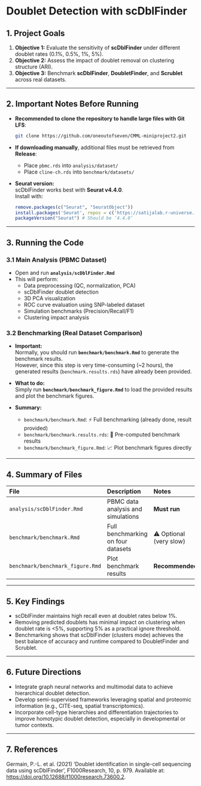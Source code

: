 # Doublet Detection with scDblFinder

## 1. Project Goals

1. **Objective 1:** Evaluate the sensitivity of **scDblFinder** under different doublet rates (0.1%, 0.5%, 1%, 5%).
2. **Objective 2:** Assess the impact of doublet removal on clustering structure (ARI).
3. **Objective 3:** Benchmark **scDblFinder**, **DoubletFinder**, and **Scrublet** across real datasets.

---

## 2. Important Notes Before Running

- **Recommended to clone the repository to handle large files with Git LFS**:
  ```bash
  git clone https://github.com/oneoutofseven/CMML-miniproject2.git
  ```
- **If downloading manually**, additional files must be retrieved from **Release**:
  - Place `pbmc.rds` into `analysis/dataset/`
  - Place `cline-ch.rds` into `benchmark/datasets/`

- **Seurat version:**  
  scDblFinder works best with **Seurat v4.4.0**.  
  Install with:
  ```r
  remove.packages(c("Seurat", "SeuratObject"))
  install.packages('Seurat', repos = c('https://satijalab.r-universe.dev'))
  packageVersion("Seurat") # Should be ‘4.4.0’
  ```

---

## 3. Running the Code

### 3.1 Main Analysis (PBMC Dataset)

- Open and run **`analysis/scDblFinder.Rmd`**
- This will perform:
  - Data preprocessing (QC, normalization, PCA)
  - scDblFinder doublet detection
  - 3D PCA visualization
  - ROC curve evaluation using SNP-labeled dataset
  - Simulation benchmarks (Precision/Recall/F1)
  - Clustering impact analysis

### 3.2 Benchmarking (Real Dataset Comparison)

- **Important:**  
  Normally, you should run **`benchmark/benchmark.Rmd`** to generate the benchmark results.  
  However, since this step is very time-consuming (~2 hours), the generated results (`benchmark.results.rds`) have already been provided.

- **What to do:**  
  Simply run **`benchmark/benchmark_figure.Rmd`** to load the provided results and plot the benchmark figures.

- **Summary:**
  - `benchmark/benchmark.Rmd`: ⚡ Full benchmarking (already done, result provided)
  - `benchmark/benchmark.results.rds`: 📄 Pre-computed benchmark results
  - `benchmark/benchmark_figure.Rmd`: 📈 Plot benchmark figures directly

---

## 4. Summary of Files

| File | Description | Notes |
|:-----|:------------|:------|
| `analysis/scDblFinder.Rmd` | PBMC data analysis and simulations | **Must run** |
| `benchmark/benchmark.Rmd` | Full benchmarking on four datasets | ⚠️ Optional (very slow) |
| `benchmark/benchmark_figure.Rmd` | Plot benchmark results | **Recommended** |

---

## 5. Key Findings

- scDblFinder maintains high recall even at doublet rates below 1%.
- Removing predicted doublets has minimal impact on clustering when doublet rate is <5%, supporting 5% as a practical ignore threshold.
- Benchmarking shows that scDblFinder (clusters mode) achieves the best balance of accuracy and runtime compared to DoubletFinder and Scrublet.

---

## 6. Future Directions

- Integrate graph neural networks and multimodal data to achieve hierarchical doublet detection.
- Develop semi-supervised frameworks leveraging spatial and proteomic information (e.g., CITE-seq, spatial transcriptomics).
- Incorporate cell-type hierarchies and differentiation trajectories to improve homotypic doublet detection, especially in developmental or tumor contexts.

---

## 7. References

Germain, P.-L. et al. (2021) ‘Doublet identification in single-cell sequencing data using scDblFinder’, F1000Research, 10, p. 979. Available at: https://doi.org/10.12688/f1000research.73600.2.

